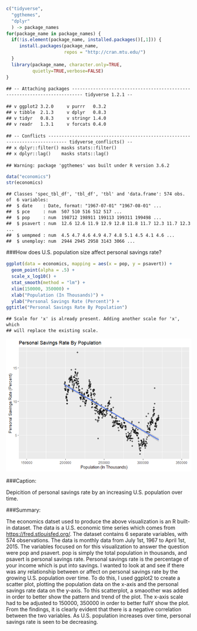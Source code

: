 ``` r
c("tidyverse",
  "ggthemes",
  "dplyr"
  ) -> package_names  
for(package_name in package_names) {
  if(!is.element(package_name, installed.packages()[,1])) {
     install.packages(package_name,
                      repos = "http://cran.mtu.edu/")
  }
  library(package_name, character.only=TRUE,
          quietly=TRUE,verbose=FALSE)
}
```

    ## -- Attaching packages -------------------------------------------------------------------------- tidyverse 1.2.1 --

    ## v ggplot2 3.2.0     v purrr   0.3.2
    ## v tibble  2.1.3     v dplyr   0.8.3
    ## v tidyr   0.8.3     v stringr 1.4.0
    ## v readr   1.3.1     v forcats 0.4.0

    ## -- Conflicts ----------------------------------------------------------------------------- tidyverse_conflicts() --
    ## x dplyr::filter() masks stats::filter()
    ## x dplyr::lag()    masks stats::lag()

    ## Warning: package 'ggthemes' was built under R version 3.6.2

``` r
data("economics")
str(economics)
```

    ## Classes 'spec_tbl_df', 'tbl_df', 'tbl' and 'data.frame': 574 obs. of  6 variables:
    ##  $ date    : Date, format: "1967-07-01" "1967-08-01" ...
    ##  $ pce     : num  507 510 516 512 517 ...
    ##  $ pop     : num  198712 198911 199113 199311 199498 ...
    ##  $ psavert : num  12.6 12.6 11.9 12.9 12.8 11.8 11.7 12.3 11.7 12.3 ...
    ##  $ uempmed : num  4.5 4.7 4.6 4.9 4.7 4.8 5.1 4.5 4.1 4.6 ...
    ##  $ unemploy: num  2944 2945 2958 3143 3066 ...

\#\#\#How does U.S. population size affect personal savings rate?

``` r
ggplot(data = economics, mapping = aes(x = pop, y = psavert)) +
  geom_point(alpha = .5) +
  scale_x_log10() +
  stat_smooth(method = "lm") +
  xlim(150000, 350000) +
  xlab("Population (In Thousands)") +
  ylab("Personal Savings Rate (Percent)") +
ggtitle("Personal Savings Rate By Population") 
```

    ## Scale for 'x' is already present. Adding another scale for 'x', which
    ## will replace the existing scale.

![](phothi-assignment2_files/figure-gfm/unnamed-chunk-3-1.png)<!-- -->

\#\#\#Caption:

Depicition of personal savings rate by an increasing U.S. population
over time.

\#\#\#Summary:

The economics datset used to produce the above visualization is an R
built-in dataset. The data is a U.S. economic time series which comes
from <https://fred.stlouisfed.org/>. The dataset contains 6 separate
variables, with 574 observations. The data is monthly data from July
1st, 1967 to April 1st, 2015. The variables focused on for this
visualization to answer the question were pop and psavert. pop is simply
the total population in thousands, and psavert is personal savings rate.
Personal savings rate is the percentage of your income which is put into
savings. I wanted to look at and see if there was any relationship
between or affect on personal savings rate by the growing U.S.
population over time. To do this, I used ggplot2 to create a scatter
plot, plotting the population data on the x-axis and the personal
savings rate data on the y-axis. To this scatterplot, a smaoother was
added in order to better show the pattern and trend of the plot. The
x-axis scale had to be adjusted to 150000, 350000 in order to better
fullY show the plot. From the findings, it is clearly evident that there
is a negative correlation between the two variables. As U.S. population
increases over time, personal savings rate is seen to be decreasing.
